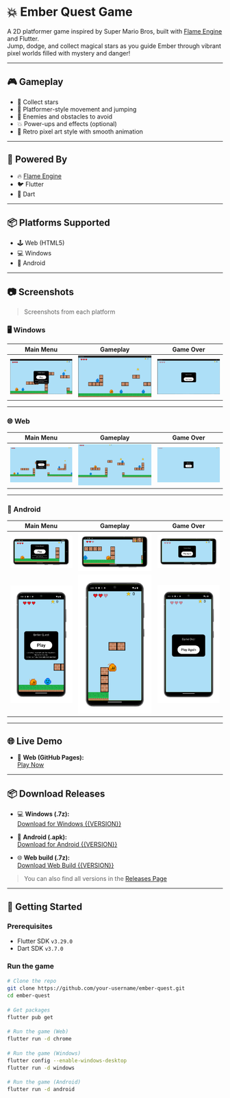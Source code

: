 # 💥 Ember Quest Game

A 2D platformer game inspired by Super Mario Bros, built with [Flame Engine](https://flame-engine.org/) and Flutter.  
Jump, dodge, and collect magical stars as you guide Ember through vibrant pixel worlds filled with mystery and danger!

---

## 🎮 Gameplay

- 🌟 Collect stars
- 🧱 Platformer-style movement and jumping
- 👾 Enemies and obstacles to avoid
- 💥 Power-ups and effects (optional)
- 🎨 Retro pixel art style with smooth animation

---

## 🧩 Powered By

- 🔥 [Flame Engine](https://flame-engine.org/)
- 🐦 Flutter
- 🧪 Dart

---

## 📦 Platforms Supported

- 🕹️ Web (HTML5)
- 💻 Windows
- 📱 Android

---

## 📷 Screenshots

> Screenshots from each platform

### 🖥️ Windows

| Main Menu                                             | Gameplay                                                      | Game Over                                                      |
|-------------------------------------------------------|---------------------------------------------------------------|----------------------------------------------------------------|
| ![Windows Menu](screenshots/windows/windows-menu.png) | ![Windows Gameplay](screenshots/windows/windows-gameplay.png) | ![Windows Game Over](screenshots/windows/windows-gameover.png) |

---

### 🌐 Web

| Main Menu                                 | Gameplay                                          | Game Over                                          |
|-------------------------------------------|---------------------------------------------------|----------------------------------------------------|
| ![Web Menu](screenshots/web/web-menu.png) | ![Web Gameplay](screenshots/web/web-gameplay.png) | ![Web Game Over](screenshots/web/web-gameover.png) |

---

### 📱 Android

| Main Menu                                                       | Gameplay                                                                | Game Over                                                                |
|-----------------------------------------------------------------|-------------------------------------------------------------------------|--------------------------------------------------------------------------|
| ![Android Menu](screenshots/android/android-landscape-menu.png) | ![Android Gameplay](screenshots/android/android-landscape-gameplay.png) | ![Android Game Over](screenshots/android/android-landscape-gameover.png) |
| ![Android Menu](screenshots/android/android-portrait-menu.png)  | ![Android Gameplay](screenshots/android/android-portrait-gameplay.png)  | ![Android Game Over](screenshots/android/android-portrait-gameover.png)  |

---

## 🌐 Live Demo

- 🔗 **Web (GitHub Pages):**  
  [Play Now](https://omnitechphilippines.github.io/ember-quest/)

---

## 📦 Download Releases

- 💻 **Windows (.7z):**  
  [Download for Windows {{VERSION}}](https://github.com/omnitechphilippines/ember-quest/releases/download/{{ENCODED_VERSION}}/windows-release-{{ENCODED_VERSION}}.7z)

- 📱 **Android (.apk):**  
  [Download for Android {{VERSION}}](https://github.com/omnitechphilippines/ember-quest/releases/download/{{ENCODED_VERSION}}/app-release-{{ENCODED_VERSION}}.apk)

- 🌐 **Web build (.7z):**  
  [Download Web Build {{VERSION}}](https://github.com/omnitechphilippines/ember-quest/releases/download/{{ENCODED_VERSION}}/web-release-{{ENCODED_VERSION}}.7z)

> You can also find all versions in the [Releases Page](https://github.com/omnitechphilippines/ember-quest/releases)

---

## 🚀 Getting Started

### Prerequisites

- Flutter SDK `v3.29.0`
- Dart SDK `v3.7.0`

### Run the game

```bash
# Clone the repo
git clone https://github.com/your-username/ember-quest.git
cd ember-quest

# Get packages
flutter pub get

# Run the game (Web)
flutter run -d chrome

# Run the game (Windows)
flutter config --enable-windows-desktop
flutter run -d windows

# Run the game (Android)
flutter run -d android
